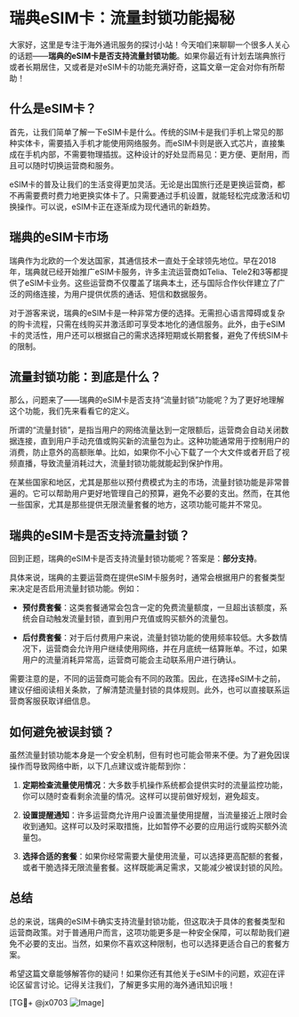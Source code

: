 # 瑞典eSIM卡：流量封锁功能揭秘

大家好，这里是专注于海外通讯服务的探讨小站！今天咱们来聊聊一个很多人关心的话题——**瑞典的eSIM卡是否支持流量封锁功能**。如果你最近有计划去瑞典旅行或者长期居住，又或者是对eSIM卡的功能充满好奇，这篇文章一定会对你有所帮助！

## 什么是eSIM卡？

首先，让我们简单了解一下eSIM卡是什么。传统的SIM卡是我们手机上常见的那种实体卡，需要插入手机才能使用网络服务。而eSIM卡则是嵌入式芯片，直接集成在手机内部，不需要物理插拔。这种设计的好处显而易见：更方便、更耐用，而且可以随时切换运营商和服务。

eSIM卡的普及让我们的生活变得更加灵活。无论是出国旅行还是更换运营商，都不再需要费时费力地更换实体卡了。只需要通过手机设置，就能轻松完成激活和切换操作。可以说，eSIM卡正在逐渐成为现代通讯的新趋势。

## 瑞典的eSIM卡市场

瑞典作为北欧的一个发达国家，其通信技术一直处于全球领先地位。早在2018年，瑞典就已经开始推广eSIM卡服务，许多主流运营商如Telia、Tele2和3等都提供了eSIM卡业务。这些运营商不仅覆盖了瑞典本土，还与国际合作伙伴建立了广泛的网络连接，为用户提供优质的通话、短信和数据服务。

对于游客来说，瑞典的eSIM卡是一种非常方便的选择。无需担心语言障碍或复杂的购卡流程，只需在线购买并激活即可享受本地化的通信服务。此外，由于eSIM卡的灵活性，用户还可以根据自己的需求选择短期或长期套餐，避免了传统SIM卡的限制。

## 流量封锁功能：到底是什么？

那么，问题来了——瑞典的eSIM卡是否支持“流量封锁”功能呢？为了更好地理解这个功能，我们先来看看它的定义。

所谓的“流量封锁”，是指当用户的网络流量达到一定限额后，运营商会自动关闭数据连接，直到用户手动充值或购买新的流量包为止。这种功能通常用于控制用户的消费，防止意外的高额账单。比如，如果你不小心下载了一个大文件或者开启了视频直播，导致流量消耗过大，流量封锁功能就能起到保护作用。

在某些国家和地区，尤其是那些以预付费模式为主的市场，流量封锁功能是非常普遍的。它可以帮助用户更好地管理自己的预算，避免不必要的支出。然而，在其他一些国家，尤其是那些提供无限流量套餐的地方，这项功能可能并不常见。

## 瑞典的eSIM卡是否支持流量封锁？

回到正题，瑞典的eSIM卡是否支持流量封锁功能呢？答案是：**部分支持**。

具体来说，瑞典的主要运营商在提供eSIM卡服务时，通常会根据用户的套餐类型来决定是否启用流量封锁功能。例如：

- **预付费套餐**：这类套餐通常会包含一定的免费流量额度，一旦超出该额度，系统会自动触发流量封锁，直到用户充值或购买额外的流量包。
  
- **后付费套餐**：对于后付费用户来说，流量封锁功能的使用频率较低。大多数情况下，运营商会允许用户继续使用网络，并在月底统一结算账单。不过，如果用户的流量消耗异常高，运营商可能会主动联系用户进行确认。

需要注意的是，不同的运营商可能会有不同的政策。因此，在选择eSIM卡之前，建议仔细阅读相关条款，了解清楚流量封锁的具体规则。此外，也可以直接联系运营商客服获取详细信息。

## 如何避免被误封锁？

虽然流量封锁功能本身是一个安全机制，但有时也可能会带来不便。为了避免因误操作而导致网络中断，以下几点建议或许能帮到你：

1. **定期检查流量使用情况**：大多数手机操作系统都会提供实时的流量监控功能，你可以随时查看剩余流量的情况。这样可以提前做好规划，避免超支。

2. **设置提醒通知**：许多运营商允许用户设置流量使用提醒，当流量接近上限时会收到通知。这样可以及时采取措施，比如暂停不必要的应用运行或购买额外流量包。

3. **选择合适的套餐**：如果你经常需要大量使用流量，可以选择更高配额的套餐，或者干脆选择无限流量套餐。这样既能满足需求，又能减少被误封锁的风险。

## 总结

总的来说，瑞典的eSIM卡确实支持流量封锁功能，但这取决于具体的套餐类型和运营商政策。对于普通用户而言，这项功能更多是一种安全保障，可以帮助我们避免不必要的支出。当然，如果你不喜欢这种限制，也可以选择更适合自己的套餐方案。

希望这篇文章能够解答你的疑问！如果你还有其他关于eSIM卡的问题，欢迎在评论区留言讨论。记得关注我们，了解更多实用的海外通讯知识哦！

[TG💪+ @jx0703 ![Image](https://github.com/user-attachments/assets/dbca1d08-cadb-493c-b0ec-ad6f7a83f270)]